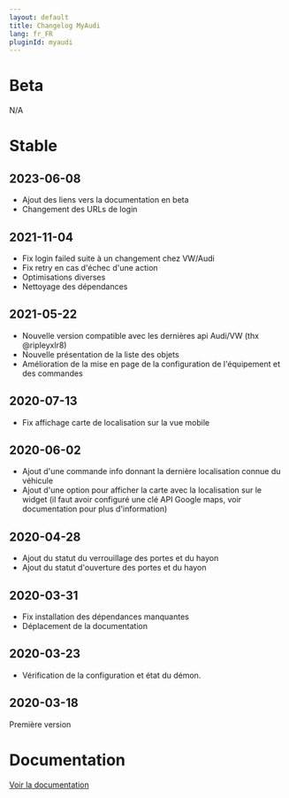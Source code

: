 ```yaml
---
layout: default
title: Changelog MyAudi
lang: fr_FR
pluginId: myaudi
---
```


# Beta

N/A

# Stable

## 2023-06-08

- Ajout des liens vers la documentation en beta
- Changement des URLs de login

## 2021-11-04

- Fix login failed suite à un changement chez VW/Audi
- Fix retry en cas d'échec d'une action
- Optimisations diverses
- Nettoyage des dépendances

## 2021-05-22

- Nouvelle version compatible avec les dernières api Audi/VW (thx @ripleyxlr8)
- Nouvelle présentation de la liste des objets
- Amélioration de la mise en page de la configuration de l'équipement et des commandes

## 2020-07-13

- Fix affichage carte de localisation sur la vue mobile

## 2020-06-02

- Ajout d'une commande info donnant la dernière localisation connue du véhicule
- Ajout d'une option pour afficher la carte avec la localisation sur le widget (il faut avoir configuré une clé API Google maps, voir documentation pour plus d'information)

## 2020-04-28

- Ajout du statut du verrouillage des portes et du hayon
- Ajout du statut d'ouverture des portes et du hayon

## 2020-03-31

- Fix installation des dépendances manquantes
- Déplacement de la documentation

## 2020-03-23

- Vérification de la configuration et état du démon.

## 2020-03-18

Première version

# Documentation

[Voir la documentation]({{site.baseurl}}/{{page.pluginId}}/{{page.lang}})
